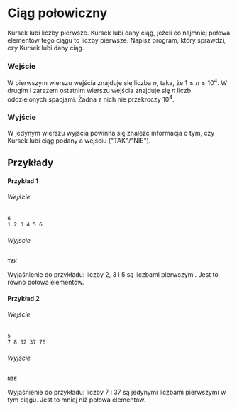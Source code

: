 # Ciąg połowiczny

Kursek lubi liczby pierwsze. Kursek lubi dany ciąg, jeżeli co najmniej połowa elementów tego ciągu to liczby pierwsze. Napisz program, który sprawdzi, czy Kursek lubi dany ciąg.
### Wejście

W pierwszym wierszu wejścia znajduje się liczba $n$, taka, że $1 \leq n \leq 10^4$. W drugim i zarazem ostatnim wierszu wejścia znajduje się $n$ liczb oddzielonych spacjami. Żadna z nich nie przekroczy $10^4$.
### Wyjście

W jedynym wierszu wyjścia powinna się znaleźć informacja o tym, czy Kursek lubi ciąg podany a wejściu ("TAK"/"NIE").
## Przykłady

#### Przykład 1

###### Wejście

```
6
1 2 3 4 5 6
```
###### Wyjście

```
TAK
```
Wyjaśnienie do przykładu: liczby 2, 3 i 5 są liczbami pierwszymi. Jest to równo połowa elementów.
#### Przykład 2

###### Wejście

```
5
7 8 32 37 76
```
###### Wyjście

```
NIE
```
Wyjaśnienie do przykładu: liczby 7 i 37 są jedynymi liczbami pierwszymi w tym ciągu. Jest to mniej niż połowa elementów.
